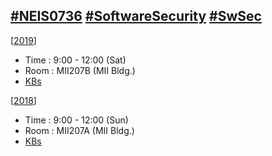 ## [#NEIS0736](https://www.google.com/search?q=NEIS0736) [#SoftwareSecurity](https://www.google.com/search?q=Software+Security) [#SwSec](https://www.google.com/search?q=SwSec)

[[2019](2019)]
* Time : 9:00 - 12:00 (Sat)
* Room : MII207B (MII Bldg.)
* [KBs](https://gitlab.com/NEIS0736/2019/wikis/)

[[2018](http://msit.mut.ac.th/neis0736)]
* Time : 9:00 - 12:00 (Sun)
* Room : MII207A (MII Bldg.)
* [KBs](http://msit.mut.ac.th/neis0736)